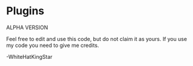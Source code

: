 # Plugins
ALPHA VERSION

Feel free to edit and use this code, but do not claim it as yours. If you use my code you need to give me credits. 

-WhiteHatKingStar
